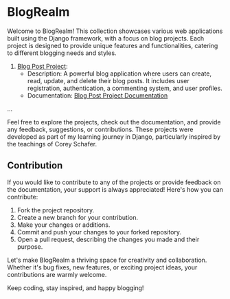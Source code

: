 # BlogRealm

Welcome to BlogRealm! This collection showcases various web applications built using the Django framework, with a focus on blog projects. Each project is designed to provide unique features and functionalities, catering to different blogging needs and styles.

1. [Blog Post Project](https://github.com/joywin2003/BlogRealm/tree/main/blog_post):
   - Description: A powerful blog application where users can create, read, update, and delete their blog posts. It includes user registration, authentication, a commenting system, and user profiles.
   - Documentation: [Blog Post Project Documentation](https://github.com/joywin2003/BlogRealm/tree/main/blog_post/documentation)

...

Feel free to explore the projects, check out the documentation, and provide any feedback, suggestions, or contributions. These projects were developed as part of my learning journey in Django, particularly inspired by the teachings of Corey Schafer.

## Contribution

If you would like to contribute to any of the projects or provide feedback on the documentation, your support is always appreciated! Here's how you can contribute:

1. Fork the project repository.
2. Create a new branch for your contribution.
3. Make your changes or additions.
4. Commit and push your changes to your forked repository.
5. Open a pull request, describing the changes you made and their purpose.

Let's make BlogRealm a thriving space for creativity and collaboration. Whether it's bug fixes, new features, or exciting project ideas, your contributions are warmly welcome.

Keep coding, stay inspired, and happy blogging!
